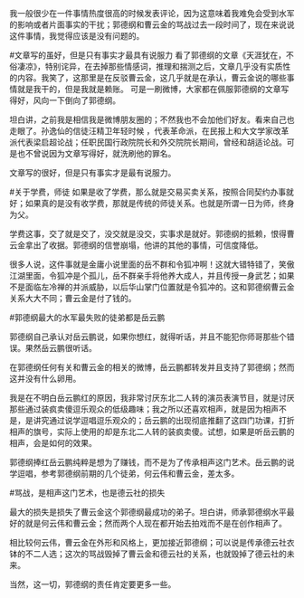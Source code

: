 我一般很少在一件事情热度很高的时候发表评论，因为这意味着我难免会受到水军的影响或者片面事实的干扰；郭德纲和曹云金的骂战过去一段时间了，现在来说说这件事情，我觉得应该是没有问题的。


#文章写的虽好，但是只有事实才最具有说服力
看了郭德纲的文章《天涯犹在，不俗凄凉》，特别诧异，在去掉那些情感词，推理和揣测之后，文章几乎没有实质性的内容。我笑了，这那里是在反驳曹云金，这几乎就是在承认，曹云金说的哪些事情就是我干的，但是我就是赖账。
可是一刷微博，大家都在佩服郭德纲的文章写得好，风向一下倒向了郭德纲。

坦白讲，之前我是相信我是微博朋友圈的；不然我也不会加他们好友。看来自己也走眼了。孙逸仙的信徒汪精卫年轻时候 ，代表革命派，在民报上和大文学家改革派代表梁启超论战；任职民国行政院院长和外交院院长期间，曾经和胡适论战。可是也不曾说因为文章写得好，就洗刷他的罪名。

文章写的很好，但是只有事实才是最有说服力。

#关于学费，师徒
如果是收了学费，那么就是交易买卖关系，按照合同契约办事就好；如果真的是没有收学费，那就是传统的师徒关系。也就是所谓一日为师，终身为父。

学费这事，交了就是交了，没交就是没交，实事求是就好。郭德纲的抵赖，恨得曹云金拿出了收据。郭德纲的信誉崩塌，他讲的其他的事情，可信度降低。

很多人说，这件事就是金庸小说里面的岳不群和令狐冲啊！这就大错特错了，笑傲江湖里面，令狐冲是个孤儿，岳不群亲手将他养大成人，并且传授一身武艺；如果不是面临左冷禅的并派威胁，以后华山掌门位置就是令狐冲的。这和郭德纲曹云金关系大大不同；曹云金是付了钱的。


#郭德纲最大的水军最失败的徒弟都是岳云鹏

郭德纲自己承认对岳云鹏说，如果你想红，就得听话，并且不能犯你师哥那些个错误。果然岳云鹏很听话。

在郭德纲任何有关和曹云金的相关的微博，岳云鹏都转发并且支持了郭德纲；然而这并没有什么卵用。

我是在不明白岳云鹏红的原因，我非常讨厌东北二人转的演员表演节目，就是讨厌那些通过装疯卖傻逗乐观众的低级趣味；我之所以还喜欢相声，就是因为相声不是，是讲究通过说学逗唱逗乐观众的；岳云鹏的出现彻底推翻了这四门功课，打折相声的旗号，实际上使用的却是东北二人转的装疯卖傻。试想，如果是听岳云鹏的相声，会是如何的效果。

郭德纲捧红岳云鹏纯粹是想为了赚钱，而不是为了传承相声这门艺术。岳云鹏的说学逗唱，参考郭德纲前期的几个徒弟，何云伟和曹云金，差太多。

#骂战，是相声这门艺术，也是德云社的损失

最大的损失是损失了曹云金这个郭德纲最成功的弟子。坦白讲，师承郭德纲水平最好的就是何云伟和曹云金；然而两个人现在都开始去拍戏而不是在创作相声了。

相比较何云伟，曹云金在外形和风格上，更加接近郭德纲；可以说是传承德云社衣钵的不二人选；这次的骂战毁掉了曹云金和德云社的关系，也就毁掉了德云社的未来。

当然，这一切，郭德纲的责任肯定要更多一些。

